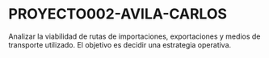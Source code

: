 # PROYECTO002-AVILA-CARLOS
Analizar la viabilidad de rutas de importaciones, exportaciones y medios de transporte utilizado. El objetivo es decidir una estrategia operativa.
